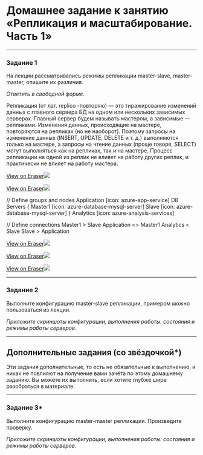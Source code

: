 # Домашнее задание к занятию «Репликация и масштабирование. Часть 1»
<!--
### Инструкция по выполнению домашнего задания

1. Сделайте fork [репозитория c шаблоном решения](https://github.com/netology-code/sys-pattern-homework) к себе в Github и переименуйте его по названию или номеру занятия, например, https://github.com/имя-вашего-репозитория/gitlab-hw или https://github.com/имя-вашего-репозитория/8-03-hw).
2. Выполните клонирование этого репозитория к себе на ПК с помощью команды `git clone`.
3. Выполните домашнее задание и заполните у себя локально этот файл README.md:
   - впишите вверху название занятия и ваши фамилию и имя;
   - в каждом задании добавьте решение в требуемом виде: текст/код/скриншоты/ссылка;
   - для корректного добавления скриншотов воспользуйтесь инструкцией [«Как вставить скриншот в шаблон с решением»](https://github.com/netology-code/sys-pattern-homework/blob/main/screen-instruction.md);
   - при оформлении используйте возможности языка разметки md. Коротко об этом можно посмотреть в [инструкции по MarkDown](https://github.com/netology-code/sys-pattern-homework/blob/main/md-instruction.md).
4. После завершения работы над домашним заданием сделайте коммит (`git commit -m "comment"`) и отправьте его на Github (`git push origin`).
5. Для проверки домашнего задания преподавателем в личном кабинете прикрепите и отправьте ссылку на решение в виде md-файла в вашем Github.
6. Любые вопросы задавайте в чате учебной группы и/или в разделе «Вопросы по заданию» в личном кабинете.

Желаем успехов в выполнении домашнего задания.
-->
---

### Задание 1

На лекции рассматривались режимы репликации master-slave, master-master, опишите их различия.

*Ответить в свободной форме.*

Репликация (от лат. replico -повторяю) — это тиражирование изменений данных с главного сервера БД на одном или нескольких зависимых серверах. Главный сервер будем называть мастером, а зависимые — репликами.
Изменения данных, происходящие на мастере, повторяются на репликах (но не наоборот). Поэтому запросы на изменение данных (INSERT, UPDATE, DELETE и т. д.) выполняются только на мастере, а запросы на чтение данных (проще говоря, SELECT) могут выполняться как на репликах, так и на мастере. Процесс репликации на одной из реплик не влияет на работу других реплик, и практически не влияет на работу мастера.

[View on Eraser![](https://app.eraser.io/workspace/H8i9y997fXiXhT1hIRjJ/preview?elements=i45oK7L4l-Q160WQVhSUSQ&type=embed)](https://app.eraser.io/workspace/H8i9y997fXiXhT1hIRjJ?elements=i45oK7L4l-Q160WQVhSUSQ)


[View on Eraser![](https://app.eraser.io/workspace/H8i9y997fXiXhT1hIRjJ/preview?elements=i45oK7L4l-Q160WQVhSUSQ&type=embed)](https://app.eraser.io/workspace/H8i9y997fXiXhT1hIRjJ?elements=i45oK7L4l-Q160WQVhSUSQ)

// Define groups and nodes
Application [icon: azure-app-service]
  DB Servers {
    Master1 [icon: azure-database-mysql-server]
    Slave [icon: azure-database-mysql-server]
  }
Analytics [icon: azure-analysis-services]

// Define connections
Master1 > Slave
Application <> Master1
Analytics < Slave
Slave > Application

[View on Eraser![](https://app.eraser.io/workspace/H8i9y997fXiXhT1hIRjJ/preview?elements=i45oK7L4l-Q160WQVhSUSQ&type=embed)](https://app.eraser.io/workspace/H8i9y997fXiXhT1hIRjJ?elements=i45oK7L4l-Q160WQVhSUSQ)

[View on Eraser![](https://app.eraser.io/workspace/H8i9y997fXiXhT1hIRjJ/preview?elements=i45oK7L4l-Q160WQVhSUSQ&type=embed)](https://app.eraser.io/workspace/H8i9y997fXiXhT1hIRjJ?elements=i45oK7L4l-Q160WQVhSUSQ)

[View on Eraser![](https://app.eraser.io/workspace/H8i9y997fXiXhT1hIRjJ/preview?elements=i45oK7L4l-Q160WQVhSUSQ&type=embed)](https://app.eraser.io/workspace/H8i9y997fXiXhT1hIRjJ?elements=i45oK7L4l-Q160WQVhSUSQ)

---

### Задание 2

Выполните конфигурацию master-slave репликации, примером можно пользоваться из лекции.

*Приложите скриншоты конфигурации, выполнения работы: состояния и режимы работы серверов.*

---

## Дополнительные задания (со звёздочкой*)
Эти задания дополнительные, то есть не обязательные к выполнению, и никак не повлияют на получение вами зачёта по этому домашнему заданию. Вы можете их выполнить, если хотите глубже шире разобраться в материале.

---

### Задание 3* 

Выполните конфигурацию master-master репликации. Произведите проверку.

*Приложите скриншоты конфигурации, выполнения работы: состояния и режимы работы серверов.*
